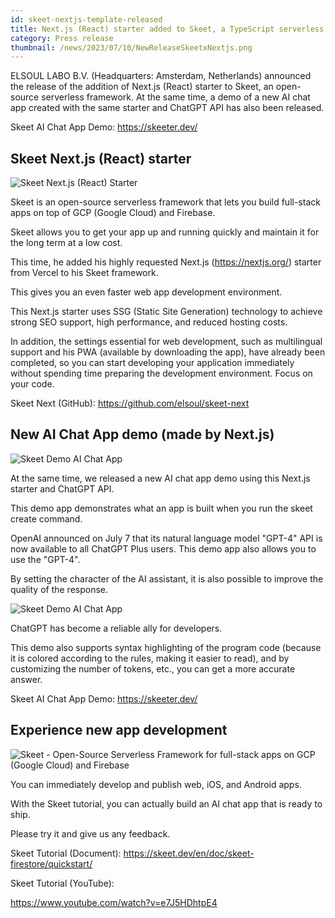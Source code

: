 ```yaml
---
id: skeet-nextjs-template-released
title: Next.js (React) starter added to Skeet, a TypeScript serverless framework. A new AI Chat App demo has also been released.
category: Press release
thumbnail: /news/2023/07/10/NewReleaseSkeetxNextjs.png
---
```


ELSOUL LABO B.V. (Headquarters: Amsterdam, Netherlands) announced the release of the addition of Next.js (React) starter to Skeet, an open-source serverless framework. At the same time, a demo of a new AI chat app created with the same starter and ChatGPT API has also been released.

Skeet AI Chat App Demo: https://skeeter.dev/

## Skeet Next.js (React) starter

![Skeet Next.js (React) Starter](/news/2023/07/10/WebAppBoilerplate.png)

Skeet is an open-source serverless framework that lets you build full-stack apps on top of GCP (Google Cloud) and Firebase.

Skeet allows you to get your app up and running quickly and maintain it for the long term at a low cost.

This time, he added his highly requested Next.js (https://nextjs.org/) starter from Vercel to his Skeet framework.

This gives you an even faster web app development environment.

This Next.js starter uses SSG (Static Site Generation) technology to achieve strong SEO support, high performance, and reduced hosting costs.

In addition, the settings essential for web development, such as multilingual support and his PWA (available by downloading the app), have already been completed, so you can start developing your application immediately without spending time preparing the development environment. Focus on your code.

Skeet Next (GitHub): https://github.com/elsoul/skeet-next

## New AI Chat App demo (made by Next.js)

![Skeet Demo AI Chat App](/news/2023/07/10/CreateChatRoom.png)

At the same time, we released a new AI chat app demo using this Next.js starter and ChatGPT API.

This demo app demonstrates what an app is built when you run the skeet create command.

OpenAI announced on July 7 that its natural language model "GPT-4" API is now available to all ChatGPT Plus users. This demo app also allows you to use the "GPT-4".

By setting the character of the AI assistant, it is also possible to improve the quality of the response.

![Skeet Demo AI Chat App](/news/2023/07/10/ChatWithCodeHighlight.png)

ChatGPT has become a reliable ally for developers.

This demo also supports syntax highlighting of the program code (because it is colored according to the rules, making it easier to read), and by customizing the number of tokens, etc., you can get a more accurate answer.

Skeet AI Chat App Demo: https://skeeter.dev/

## Experience new app development

![Skeet - Open-Source Serverless Framework for full-stack apps on GCP (Google Cloud) and Firebase](/news/2023/06/13/EffortlessServerlessSkeet.png)

You can immediately develop and publish web, iOS, and Android apps.

With the Skeet tutorial, you can actually build an AI chat app that is ready to ship.

Please try it and give us any feedback.

Skeet Tutorial (Document): https://skeet.dev/en/doc/skeet-firestore/quickstart/

Skeet Tutorial (YouTube):

https://www.youtube.com/watch?v=e7J5HDhtpE4
